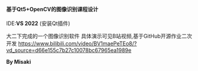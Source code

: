 #### 基于Qt5+OpenCV的图像识别课程设计

IDE:**VS 2022**	(安装Qt插件)


大二下完成的一个图像识别软件
具体演示可见B站视频,基于GitHub开源作业二次开发
https://www.bilibili.com/video/BV1maePeTEo8/?vd_source=d66e155c7b27c10078bc67965ea1989e


**By Misaki**
